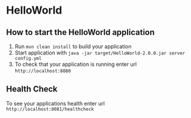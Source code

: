 # HelloWorld

How to start the HelloWorld application
---

1. Run `mvn clean install` to build your application
1. Start application with `java -jar target/HelloWorld-2.0.0.jar server config.yml`
1. To check that your application is running enter url `http://localhost:8080`

Health Check
---

To see your applications health enter url `http://localhost:8081/healthcheck`
